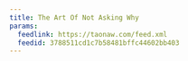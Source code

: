 ```yaml
---
title: The Art Of Not Asking Why
params:
  feedlink: https://taonaw.com/feed.xml
  feedid: 3788511cd1c7b58481bffc44602bb403
---
```

